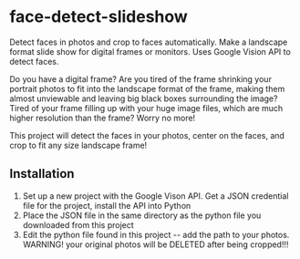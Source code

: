 # face-detect-slideshow
Detect faces in photos and crop to faces automatically. Make a landscape format slide show for digital frames or monitors. Uses Google Vision API to detect faces.

Do you have a digital frame? Are you tired of the frame shrinking your portrait photos to fit into the landscape format of the frame, making them almost unviewable and leaving big black boxes surrounding the image? Tired of your frame filling up with your huge image files, which are much higher resolution than the frame? Worry no more!

This project will detect the faces in your photos, center on the faces, and crop to fit any size landscape frame!

## Installation
1. Set up a new project with the Google Vison API. Get a JSON credential file for the project, install the API into Python
1. Place the JSON file in the same directory as the python file you downloaded from this project
1. Edit the python file found in this project -- add the path to your photos.
WARNING! your original photos will be DELETED after being cropped!!!
